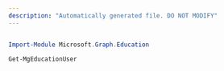 ```yaml
---
description: "Automatically generated file. DO NOT MODIFY"
---
```


```powershell

Import-Module Microsoft.Graph.Education

Get-MgEducationUser

```